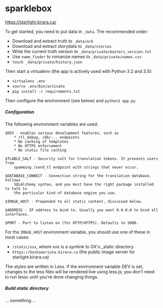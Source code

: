 # sparklebox

https://starlight.kirara.ca/

To get started, you need to put data in `_data`. The recommended order:
- Download and extract truth to `_data/ark`
- Download and extract storydata to `_data/stories`
- Write the current truth version to `_data/private/masters_version.txt`
- Use `name_finder` to romanize names to `_data/private/names.csv`
- `touch _data/private/history.json`

Then start a virtualenv (the app is actively used with Python 3.2 and 3.5):
- `virtualenv .env`
- `source .env/bin/activate`
- `pip install -r requirements.txt`

Then configure the environment (see below) and `python3 app.py`.

##### Configuration

The following environment variables are used:

```
$DEV - enables various development features, such as
    * /tl_debug, /db/... endpoints
    * No caching of templates
    * No HTTPS enforcement
    * No static file caching

$TLABLE_SALT - Security salt for translation tokens. It prevents users from
    spamming /send_tl endpoint with strings that never occur.

$DATABASE_CONNECT - Connection string for the translation database. Follows
    SQLAlchemy syntax, and you must have the right package installed to talk to
    the particular kind of database engine you use.

$IMAGE_HOST - Prepended to all static content, discussed below.

$ADDRESS - IP address to bind to. Usually you want 0.0.0.0 to bind all interfaces.

$PORT - Port to listen on (for HTTP/HTTPS). Defaults to 5000.
```

For the `IMAGE_HOST` environment variable, you should use one of these
in most cases:

- `/static/xxx`, where xxx is a symlink to GX's _static directory
- `https://hoshimoriuta.kirara.ca` (the public image server for starlight.kirara.ca)

The styles are written in Less. If the environment variable DEV is set,
changes to the less files will be rendered live using less.js;
you don't need to run lessc until you're done changing things.

##### Build static directory

... something ...
